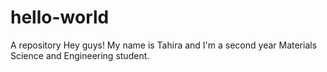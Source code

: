 # hello-world
A repository
Hey guys! My name is Tahira and I'm a second year Materials Science and Engineering student. 

